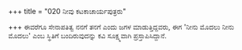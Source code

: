 +++
title = "020 ನೀವು ಕಟಕಾಚಾರ್ಯಪುತ್ರರು"

+++
ಈವರೆಗೂ ಸೇನಾಪತಿತ್ವ ನನಗೆ ತನಗೆ ಎಂದು ಜಗಳ ಮಾಡುತ್ತಿದ್ದವರು, ಈಗ 'ನೀನು ಮೊದಲು ನೀನು ಮೊದಲು' ಎಂಬ ಸ್ಥಿತಿಗೆ ಬಂದಿರುವುದನ್ನು ಕವಿ ಸೂಕ್ಷ್ಮವಾಗಿ ಪ್ರಸ್ತಾಪಿಸಿದ್ದಾನೆ.